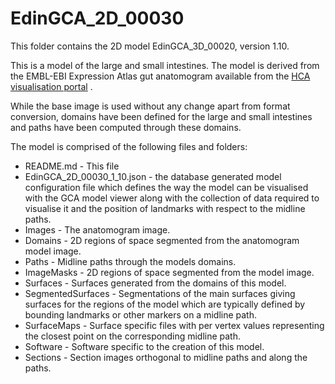 # EdinGCA_2D_00030

This folder contains the 2D model EdinGCA_3D_00020, version 1.10.

This is a model of the large and small intestines. The model is derived from the
EMBL-EBI Expression Atlas gut anatomogram available from the
[HCA visualisation portal](https://data.humancellatlas.org/analyze/visualization/anatomogram) .

While the base image is used without any change apart from format conversion,
domains have been defined for the large and small intestines and paths
have been computed through these domains.

The model is comprised of the following files and folders:

* README.md - This file
* EdinGCA_2D_00030_1_10.json - the database generated model configuration file
  which defines the way the model can be visualised with the GCA model viewer
  along with the collection of data required to visualise it and the position
  of landmarks with respect to the midline paths.
* Images - The anatomogram image.
* Domains - 2D regions of space segmented from the anatomogram model image.
* Paths - Midline paths through the models domains.
* ImageMasks - 2D regions of space segmented from the model image.
* Surfaces - Surfaces generated from the domains of this model.
* SegmentedSurfaces - Segmentations of the main surfaces giving surfaces for
  the regions of the model which are typically defined by bounding
  landmarks or other markers on a midline path.
* SurfaceMaps - Surface specific files with per vertex values representing
  the closest point on the corresponding midline path.
* Software - Software specific to the creation of this model.
* Sections - Section images orthogonal to midline paths and along the paths.
